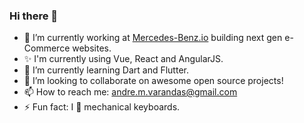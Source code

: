 ### Hi there 👋

- 🔭 I’m currently working at [Mercedes-Benz.io](https://www.mercedes-benz.io/) building next gen e-Commerce websites.
- ✨ I'm currently using Vue, React and AngularJS.
- 🌱 I’m currently learning Dart and Flutter.
- 👯 I’m looking to collaborate on awesome open source projects!
- 📫 How to reach me: andre.m.varandas@gmail.com
- ⚡ Fun fact: I 💖 mechanical keyboards.
